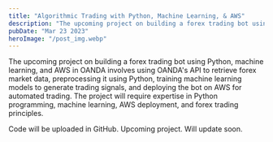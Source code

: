```yaml
---
title: "Algorithmic Trading with Python, Machine Learning, & AWS"
description: "The upcoming project on building a forex trading bot using Python, machine learning, and AWS in OANDA..."
pubDate: "Mar 23 2023"
heroImage: "/post_img.webp"
---
```

The upcoming project on building a forex trading bot using Python, machine learning, and AWS in OANDA involves using OANDA's API to retrieve forex market data, preprocessing it using Python, training machine learning models to generate trading signals, and deploying the bot on AWS for automated trading. The project will require expertise in Python programming, machine learning, AWS deployment, and forex trading principles.

Code will be uploaded in GitHub.
Upcoming project. Will update soon.